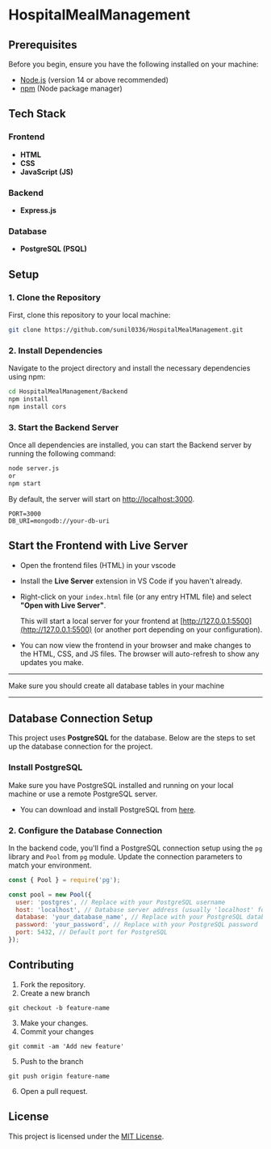 # HospitalMealManagement

## Prerequisites

Before you begin, ensure you have the following installed on your machine:

- [Node.js](https://nodejs.org/) (version 14 or above recommended)
- [npm](https://www.npmjs.com/) (Node package manager)


## Tech Stack

### Frontend
- **HTML**
- **CSS**
- **JavaScript (JS)**

### Backend
- **Express.js**

### Database
- **PostgreSQL (PSQL)**

## Setup

### 1. Clone the Repository

First, clone this repository to your local machine:

```bash
git clone https://github.com/sunil0336/HospitalMealManagement.git
```

### 2. Install Dependencies

Navigate to the project directory and install the necessary dependencies using npm:

```bash
cd HospitalMealManagement/Backend
npm install
npm install cors
```

### 3. Start the Backend Server

Once all dependencies are installed, you can start the Backend server by running the following command:

```bash
node server.js
or
npm start
```

By default, the server will start on [http://localhost:3000](http://localhost:3000).

```
PORT=3000
DB_URI=mongodb://your-db-uri
```

## Start the Frontend with Live Server

- Open the frontend files (HTML) in your vscode
  
- Install the **Live Server** extension in VS Code if you haven't already.
  
- Right-click on your `index.html` file (or any entry HTML file) and select **"Open with Live Server"**.
  
  This will start a local server for your frontend at [http://127.0.0.1:5500](http://127.0.0.1:5500) (or another port depending on your configuration).

- You can now view the frontend in your browser and make changes to the HTML, CSS, and JS files. The browser will auto-refresh to show any updates you make.


---

Make sure you should create all database tables in your machine 

---
## Database Connection Setup

This project uses **PostgreSQL** for the database. Below are the steps to set up the database connection for the project.

### Install PostgreSQL
Make sure you have PostgreSQL installed and running on your local machine or use a remote PostgreSQL server.

- You can download and install PostgreSQL from [here](https://www.postgresql.org/download/).

### 2. Configure the Database Connection

In the backend code, you'll find a PostgreSQL connection setup using the `pg` library and `Pool` from `pg` module. Update the connection parameters to match your environment.

```javascript
const { Pool } = require('pg');

const pool = new Pool({
  user: 'postgres', // Replace with your PostgreSQL username
  host: 'localhost', // Database server address (usually 'localhost' for local instances)
  database: 'your_database_name', // Replace with your PostgreSQL database name
  password: 'your_password', // Replace with your PostgreSQL password
  port: 5432, // Default port for PostgreSQL
});
```

## Contributing

1. Fork the repository.
2. Create a new branch
```
git checkout -b feature-name
```
3. Make your changes.
4. Commit your changes 
```
git commit -am 'Add new feature'
```
5. Push to the branch 
```
git push origin feature-name
```
6. Open a pull request.

## License

This project is licensed under the [MIT License](LICENSE).


